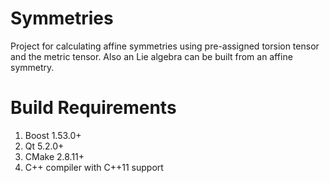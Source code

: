 Symmetries
==========

Project for calculating affine symmetries using pre-assigned torsion tensor and the
metric tensor. Also an Lie algebra can be built from an affine symmetry.

Build Requirements
==================

1. Boost 1.53.0+
2. Qt 5.2.0+
3. CMake 2.8.11+
4. C++ compiler with C++11 support
